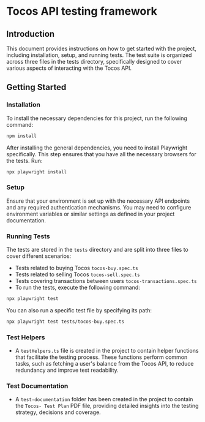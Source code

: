 # Tocos API testing framework

## Introduction

This document provides instructions on how to get started with the project, including installation, setup, and running tests. The test suite is organized across three files in the tests directory, specifically designed to cover various aspects of interacting with the Tocos API.

## Getting Started

### Installation

To install the necessary dependencies for this project, run the following command:

```bash
npm install
```

After installing the general dependencies, you need to install Playwright specifically. This step ensures that you have all the necessary browsers for the tests. Run:

```bash
npx playwright install
```

### Setup

Ensure that your environment is set up with the necessary API endpoints and any required authentication mechanisms. You may need to configure environment variables or similar settings as defined in your project documentation.

### Running Tests

The tests are stored in the `tests` directory and are split into three files to cover different scenarios:

* Tests related to buying Tocos  `tocos-buy.spec.ts`
* Tests related to selling Tocos `tocos-sell.spec.ts`
* Tests covering transactions between users `tocos-transactions.spec.ts`
* To run the tests, execute the following command:

```bash
npx playwright test
```

You can also run a specific test file by specifying its path:

```bash
npx playwright test tests/tocos-buy.spec.ts
```

### Test Helpers

* A `testHelpers.ts` file is created in the project to contain helper functions that facilitate the testing process. These functions perform common tasks, such as fetching a user's balance from the Tocos API, to reduce redundancy and improve test readability.

### Test Documentation

* A `test-documentation` folder has been created in the project to contain the `Tocos- Test Plan` PDF file, providing detailed insights into the testing strategy, decisions and coverage.
